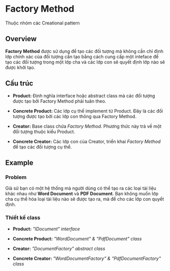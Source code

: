 # Factory Method
Thuộc nhóm các Creational pattern
## Overview
**Factory Method** được sử dụng để tạo các đối tượng mà không cần chỉ định lớp chính xác của đối tượng cần tạo bằng cách cung cấp một inteface để tạo các đối tượng trong một lớp cha và các lớp con sẽ quyết định lớp nào sẽ được khởi tạo.

## Cấu trúc
  - **Product:** Định nghĩa interface hoặc abstract class mà các đối tượng được tạo bởi Factory Method phải tuân theo. 
  
  - **Concrete Product:** Các lớp cụ thể implement từ Product. Đây là các đối tượng được tạo bởi các lớp con thông qua Factory Method. 
  
  - **Creator:** Base class chứa *Factory Method*. Phương thức này trả về một đối tượng thuộc kiểu Product. 
  
  - **Concrete Creator:** Các lớp con của Creator, triển khai *Factory Method* để tạo các đối tượng cụ thể. 
  
## Example
### Problem
Giả sử bạn có một hệ thống mà người dùng có thể tạo ra các loại tài liệu khác nhau như **Word Document** và **PDF Document**. Bạn không muốn lớp cha cụ thể hóa loại tài liệu nào sẽ được tạo ra, mà để cho các lớp con quyết định. 

### Thiết kế class
- **Product:** *"IDocument" interface*

- **Concrete Product:** *"WordDocument" & "PdfDocument" class*

- **Creator:** *"DocumentFactory" abstract class*

- **Concrete Creator:** *"WordDocumentFactory" & "PdfDocumentFactory" class*
 

